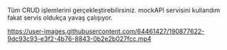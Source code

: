 
Tüm CRUD işlemlerini gerçekleştirebilirsiniz. mockAPI servisini kullandım fakat servis oldukça yavaş çalışıyor.

https://user-images.githubusercontent.com/64461427/190877622-9dc93c93-e3f2-4b76-8843-0b2e2b027fcc.mp4

 





